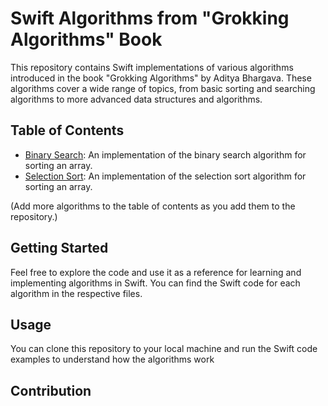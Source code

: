 # Swift Algorithms from "Grokking Algorithms" Book

This repository contains Swift implementations of various algorithms introduced in the book "Grokking Algorithms" by Aditya Bhargava. These algorithms cover a wide range of topics, from basic sorting and searching algorithms to more advanced data structures and algorithms.

## Table of Contents

- [Binary Search](https://github.com/chxenia/algorithms/tree/main/BinarySearch): An implementation of the binary search algorithm for sorting an array.
- [Selection Sort](https://github.com/chxenia/algorithms/tree/main/SelectionSort): An implementation of the selection sort algorithm for sorting an array.

(Add more algorithms to the table of contents as you add them to the repository.)

## Getting Started

Feel free to explore the code and use it as a reference for learning and implementing algorithms in Swift. You can find the Swift code for each algorithm in the respective files.

## Usage

You can clone this repository to your local machine and run the Swift code examples to understand how the algorithms work

## Contribution



